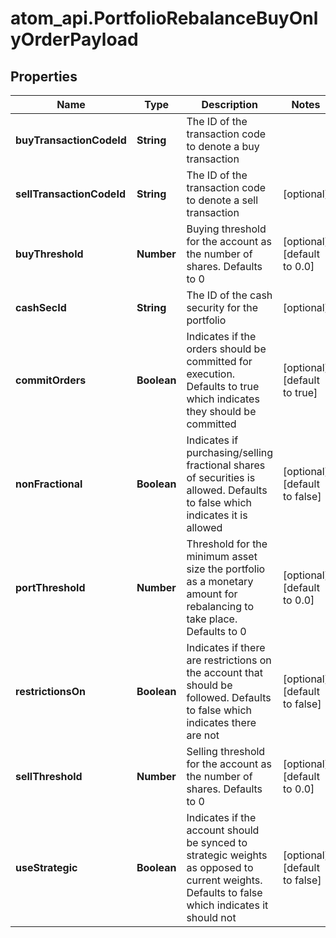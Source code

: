 # atom_api.PortfolioRebalanceBuyOnlyOrderPayload

## Properties
Name | Type | Description | Notes
------------ | ------------- | ------------- | -------------
**buyTransactionCodeId** | **String** | The ID of the transaction code to denote a buy transaction | 
**sellTransactionCodeId** | **String** | The ID of the transaction code to denote a sell transaction | [optional] 
**buyThreshold** | **Number** | Buying threshold for the account as the number of shares. Defaults to 0 | [optional] [default to 0.0]
**cashSecId** | **String** | The ID of the cash security for the portfolio | [optional] 
**commitOrders** | **Boolean** | Indicates if the orders should be committed for execution. Defaults to true which indicates they should be committed | [optional] [default to true]
**nonFractional** | **Boolean** | Indicates if purchasing/selling fractional shares of securities is allowed. Defaults to false which indicates it is allowed | [optional] [default to false]
**portThreshold** | **Number** | Threshold for the minimum asset size the portfolio as a monetary amount for rebalancing to take place. Defaults to 0 | [optional] [default to 0.0]
**restrictionsOn** | **Boolean** | Indicates if there are restrictions on the account that should be followed. Defaults to false which indicates there are not | [optional] [default to false]
**sellThreshold** | **Number** | Selling threshold for the account as the number of shares. Defaults to 0 | [optional] [default to 0.0]
**useStrategic** | **Boolean** | Indicates if the account should be synced to strategic weights as opposed to current weights. Defaults to false which indicates it should not | [optional] [default to false]


